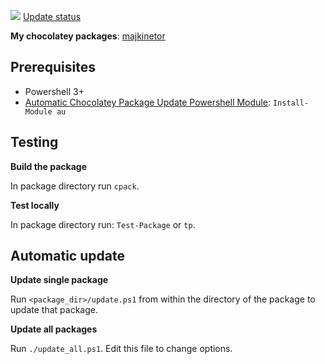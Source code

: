 [![](https://ci.appveyor.com/api/projects/status/d508f777c9aypuv3?svg=true)](https://ci.appveyor.com/project/majkinetor/chocolatey)
[Update status](https://gist.github.com/majkinetor/181b18886fdd363158064baf817fa2ff)

**My chocolatey packages**: [majkinetor](https://chocolatey.org/profiles/majkinetor)


Prerequisites
-------------

- Powershell 3+
- [Automatic Chocolatey Package Update Powershell Module](https://github.com/majkinetor/au): `Install-Module au`

Testing
-------

**Build the package**

In package directory run `cpack`.

**Test locally**

In package directory run: `Test-Package` or `tp`.


Automatic update
----------------

**Update single package**

Run `<package_dir>/update.ps1` from within the directory of the package to update that package.

**Update all packages**

Run `./update_all.ps1`. Edit this file to change options.
